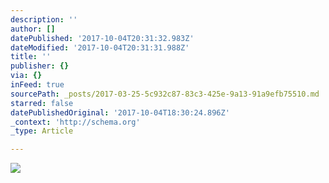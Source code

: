 ```yaml
---
description: ''
author: []
datePublished: '2017-10-04T20:31:32.983Z'
dateModified: '2017-10-04T20:31:31.988Z'
title: ''
publisher: {}
via: {}
inFeed: true
sourcePath: _posts/2017-03-25-5c932c87-83c3-425e-9a13-91a9efb75510.md
starred: false
datePublishedOriginal: '2017-10-04T18:30:24.896Z'
_context: 'http://schema.org'
_type: Article

---
```

![](https://the-grid-user-content.s3-us-west-2.amazonaws.com/4755c669-3f90-499f-b45d-a733fed1f44c.jpg)